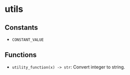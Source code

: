 # utils

## Constants

- `CONSTANT_VALUE`

## Functions

- `utility_function(x) -> str`: Convert integer to string.
